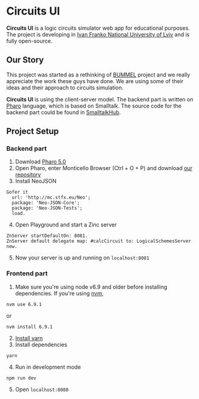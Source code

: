 # Circuits UI
__Circuits UI__ is a logic circuits simulator web app for educational purposes. The project is developing in [Ivan Franko National University of Lviv](http://www.lnu.edu.ua/en) and is fully open-source.

## Our Story
This project was started as a rethinking of [BUMMEL](https://github.com/Uko/BUMMEL) project and we really appreciate the work these guys have done. We are using some of their ideas and their approach to circuits simulation.

__Circuits UI__ is using the client-server model. The backend part is written on [Pharo](http://pharo.org/) language, which is based on Smalltalk. The source code for the backend part could be found in [SmalltalkHub](http://smalltalkhub.com/#!/~BUMMELteam/BUMMEL).

## Project Setup
### Backend part
1. Download [Pharo 5.0](http://pharo.org/web/download)
2. Open Pharo, enter Monticello Browser (Ctrl + O + P) and download [our repository](http://smalltalkhub.com/#!/~BUMMELteam/BUMMEL)
3. Install NeoJSON
```
Gofer it
  url: 'http://mc.stfx.eu/Neo';
  package: 'Neo-JSON-Core';
  package: 'Neo-JSON-Tests';
  load.
```
4. Open Playground and start a Zinc server
```
ZnServer startDefaultOn: 8081.
ZnServer default delegate map: #calcCircuit to: LogicalSchemesServer new.
```
5. Now your server is up and running on `localhost:8081`

### Frontend part
1. Make sure you're using node v6.9 and older before installing dependencies. If you're using [nvm](https://github.com/creationix/nvm),
```
nvm use 6.9.1
```
or
```
nvm install 6.9.1
```
2. [Install yarn](https://yarnpkg.com/lang/en/docs/install/)
3. Install dependencies
```
yarn
```
4. Run in development mode
```
npm run dev
```
5. Open `localhost:8080`
